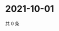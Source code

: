 # 2021-10-01

共 0 条

<!-- BEGIN -->
<!-- 最后更新时间 Fri Oct 01 2021 12:19:23 GMT+0800 (China Standard Time) -->

<!-- END -->
